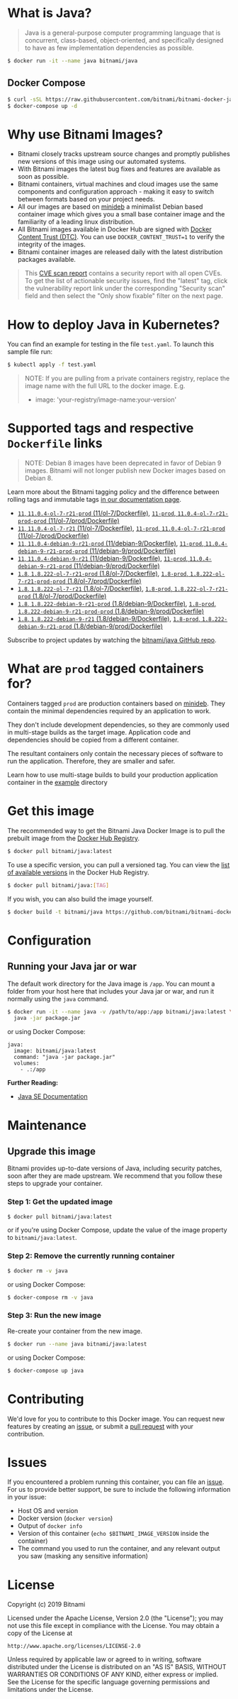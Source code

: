 # What is Java?

> Java is a general-purpose computer programming language that is concurrent, class-based, object-oriented, and specifically designed to have as few implementation dependencies as possible.

```bash
$ docker run -it --name java bitnami/java
```

## Docker Compose

```bash
$ curl -sSL https://raw.githubusercontent.com/bitnami/bitnami-docker-java/master/docker-compose.yml > docker-compose.yml
$ docker-compose up -d
```

# Why use Bitnami Images?

* Bitnami closely tracks upstream source changes and promptly publishes new versions of this image using our automated systems.
* With Bitnami images the latest bug fixes and features are available as soon as possible.
* Bitnami containers, virtual machines and cloud images use the same components and configuration approach - making it easy to switch between formats based on your project needs.
* All our images are based on [minideb](https://github.com/bitnami/minideb) a minimalist Debian based container image which gives you a small base container image and the familiarity of a leading linux distribution.
* All Bitnami images available in Docker Hub are signed with [Docker Content Trust (DTC)](https://docs.docker.com/engine/security/trust/content_trust/). You can use `DOCKER_CONTENT_TRUST=1` to verify the integrity of the images.
* Bitnami container images are released daily with the latest distribution packages available.


> This [CVE scan report](https://quay.io/repository/bitnami/java?tab=tags) contains a security report with all open CVEs. To get the list of actionable security issues, find the "latest" tag, click the vulnerability report link under the corresponding "Security scan" field and then select the "Only show fixable" filter on the next page.

# How to deploy Java in Kubernetes?

You can find an example for testing in the file `test.yaml`. To launch this sample file run:

```bash
$ kubectl apply -f test.yaml
```

> NOTE: If you are pulling from a private containers registry, replace the image name with the full URL to the docker image. E.g.
>
> - image: 'your-registry/image-name:your-version'

# Supported tags and respective `Dockerfile` links

> NOTE: Debian 8 images have been deprecated in favor of Debian 9 images. Bitnami will not longer publish new Docker images based on Debian 8.

Learn more about the Bitnami tagging policy and the difference between rolling tags and immutable tags [in our documentation page](https://docs.bitnami.com/containers/how-to/understand-rolling-tags-containers/).


- [`11`, `11.0.4-ol-7-r21-prod` (11/ol-7/Dockerfile)](https://github.com/bitnami/bitnami-docker-java/blob/11.0.4-ol-7-r21-prod/11/ol-7/Dockerfile), [`11-prod`, `11.0.4-ol-7-r21-prod-prod` (11/ol-7/prod/Dockerfile)](https://github.com/bitnami/bitnami-docker-java/blob/11.0.4-ol-7-r21-prod/11/ol-7/prod/Dockerfile)
- [`11`, `11.0.4-ol-7-r21` (11/ol-7/Dockerfile)](https://github.com/bitnami/bitnami-docker-java/blob/11.0.4-ol-7-r21/11/ol-7/Dockerfile), [`11-prod`, `11.0.4-ol-7-r21-prod` (11/ol-7/prod/Dockerfile)](https://github.com/bitnami/bitnami-docker-java/blob/11.0.4-ol-7-r21/11/ol-7/prod/Dockerfile)
- [`11`, `11.0.4-debian-9-r21-prod` (11/debian-9/Dockerfile)](https://github.com/bitnami/bitnami-docker-java/blob/11.0.4-debian-9-r21-prod/11/debian-9/Dockerfile), [`11-prod`, `11.0.4-debian-9-r21-prod-prod` (11/debian-9/prod/Dockerfile)](https://github.com/bitnami/bitnami-docker-java/blob/11.0.4-debian-9-r21-prod/11/debian-9/prod/Dockerfile)
- [`11`, `11.0.4-debian-9-r21` (11/debian-9/Dockerfile)](https://github.com/bitnami/bitnami-docker-java/blob/11.0.4-debian-9-r21/11/debian-9/Dockerfile), [`11-prod`, `11.0.4-debian-9-r21-prod` (11/debian-9/prod/Dockerfile)](https://github.com/bitnami/bitnami-docker-java/blob/11.0.4-debian-9-r21/11/debian-9/prod/Dockerfile)
- [`1.8`, `1.8.222-ol-7-r21-prod` (1.8/ol-7/Dockerfile)](https://github.com/bitnami/bitnami-docker-java/blob/1.8.222-ol-7-r21-prod/1.8/ol-7/Dockerfile), [`1.8-prod`, `1.8.222-ol-7-r21-prod-prod` (1.8/ol-7/prod/Dockerfile)](https://github.com/bitnami/bitnami-docker-java/blob/1.8.222-ol-7-r21-prod/1.8/ol-7/prod/Dockerfile)
- [`1.8`, `1.8.222-ol-7-r21` (1.8/ol-7/Dockerfile)](https://github.com/bitnami/bitnami-docker-java/blob/1.8.222-ol-7-r21/1.8/ol-7/Dockerfile), [`1.8-prod`, `1.8.222-ol-7-r21-prod` (1.8/ol-7/prod/Dockerfile)](https://github.com/bitnami/bitnami-docker-java/blob/1.8.222-ol-7-r21/1.8/ol-7/prod/Dockerfile)
- [`1.8`, `1.8.222-debian-9-r21-prod` (1.8/debian-9/Dockerfile)](https://github.com/bitnami/bitnami-docker-java/blob/1.8.222-debian-9-r21-prod/1.8/debian-9/Dockerfile), [`1.8-prod`, `1.8.222-debian-9-r21-prod-prod` (1.8/debian-9/prod/Dockerfile)](https://github.com/bitnami/bitnami-docker-java/blob/1.8.222-debian-9-r21-prod/1.8/debian-9/prod/Dockerfile)
- [`1.8`, `1.8.222-debian-9-r21` (1.8/debian-9/Dockerfile)](https://github.com/bitnami/bitnami-docker-java/blob/1.8.222-debian-9-r21/1.8/debian-9/Dockerfile), [`1.8-prod`, `1.8.222-debian-9-r21-prod` (1.8/debian-9/prod/Dockerfile)](https://github.com/bitnami/bitnami-docker-java/blob/1.8.222-debian-9-r21/1.8/debian-9/prod/Dockerfile)

Subscribe to project updates by watching the [bitnami/java GitHub repo](https://github.com/bitnami/bitnami-docker-java).

# What are `prod` tagged containers for?

Containers tagged `prod` are production containers based on [minideb](https://github.com/bitnami/minideb). They contain the minimal dependencies required by an application to work.

They don't include development dependencies, so they are commonly used in multi-stage builds as the target image. Application code and dependencies should be copied from a different container.

The resultant containers only contain the necessary pieces of software to run the application. Therefore, they are smaller and safer.

Learn how to use multi-stage builds to build your production application container in the [example](/example) directory

# Get this image

The recommended way to get the Bitnami Java Docker Image is to pull the prebuilt image from the [Docker Hub Registry](https://hub.docker.com/r/bitnami/java).

```bash
$ docker pull bitnami/java:latest
```

To use a specific version, you can pull a versioned tag. You can view the [list of available versions](https://hub.docker.com/r/bitnami/java/tags/) in the Docker Hub Registry.

```bash
$ docker pull bitnami/java:[TAG]
```

If you wish, you can also build the image yourself.

```bash
$ docker build -t bitnami/java https://github.com/bitnami/bitnami-docker-java.git
```

# Configuration

## Running your Java jar or war

The default work directory for the Java image is `/app`. You can mount a folder from your host here that includes your Java jar or war, and run it normally using the `java` command.

```bash
$ docker run -it --name java -v /path/to/app:/app bitnami/java:latest \
  java -jar package.jar
```

or using Docker Compose:

```
java:
  image: bitnami/java:latest
  command: "java -jar package.jar"
  volumes:
    - .:/app
```

**Further Reading:**

  - [Java SE Documentation](https://docs.oracle.com/javase/8/docs/api/)

# Maintenance

## Upgrade this image

Bitnami provides up-to-date versions of Java, including security patches, soon after they are made upstream. We recommend that you follow these steps to upgrade your container.

### Step 1: Get the updated image

```bash
$ docker pull bitnami/java:latest
```

or if you're using Docker Compose, update the value of the image property to `bitnami/java:latest`.

### Step 2: Remove the currently running container

```bash
$ docker rm -v java
```

or using Docker Compose:

```bash
$ docker-compose rm -v java
```

### Step 3: Run the new image

Re-create your container from the new image.

```bash
$ docker run --name java bitnami/java:latest
```

or using Docker Compose:

```bash
$ docker-compose up java
```

# Contributing

We'd love for you to contribute to this Docker image. You can request new features by creating an [issue](https://github.com/bitnami/bitnami-docker-java/issues), or submit a [pull request](https://github.com/bitnami/bitnami-docker-java/pulls) with your contribution.

# Issues

If you encountered a problem running this container, you can file an [issue](https://github.com/bitnami/bitnami-docker-java/issues). For us to provide better support, be sure to include the following information in your issue:

- Host OS and version
- Docker version (`docker version`)
- Output of `docker info`
- Version of this container (`echo $BITNAMI_IMAGE_VERSION` inside the container)
- The command you used to run the container, and any relevant output you saw (masking any sensitive
information)

# License

Copyright (c) 2019 Bitnami

Licensed under the Apache License, Version 2.0 (the "License");
you may not use this file except in compliance with the License.
You may obtain a copy of the License at

    http://www.apache.org/licenses/LICENSE-2.0

Unless required by applicable law or agreed to in writing, software
distributed under the License is distributed on an "AS IS" BASIS,
WITHOUT WARRANTIES OR CONDITIONS OF ANY KIND, either express or implied.
See the License for the specific language governing permissions and
limitations under the License.
